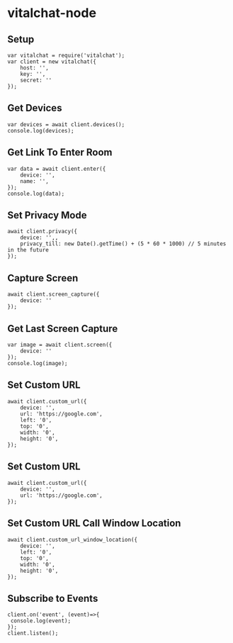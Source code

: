 # vitalchat-node

## Setup

```
var vitalchat = require('vitalchat');
var client = new vitalchat({
    host: '',
    key: '',
    secret: ''
});
```

## Get Devices

```
var devices = await client.devices();
console.log(devices);
```

## Get Link To Enter Room

```
var data = await client.enter({
    device: '',
    name: '',
});
console.log(data);
```

## Set Privacy Mode

```
await client.privacy({
    device: '',,
    privacy_till: new Date().getTime() + (5 * 60 * 1000) // 5 minutes in the future
});
```

## Capture Screen

```
await client.screen_capture({
    device: ''
});
```

## Get Last Screen Capture

```
var image = await client.screen({
    device: ''
});
console.log(image);
```

## Set Custom URL

```
await client.custom_url({
    device: '',
    url: 'https://google.com',
    left: '0',
    top: '0',
    width: '0',
    height: '0',
});
```

## Set Custom URL

```
await client.custom_url({
    device: '',
    url: 'https://google.com',
});
```

## Set Custom URL Call Window Location

```
await client.custom_url_window_location({
    device: '',
    left: '0',
    top: '0',
    width: '0',
    height: '0',
});
```

## Subscribe to Events

```
client.on('event', (event)=>{
 console.log(event);
});
client.listen();
```
